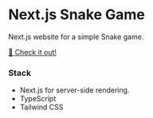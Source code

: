 # Next.js Snake Game

Next.js website for a simple Snake game.

[🐍 Check it out!](https://wdc-snake.vercel.app/)

### Stack

- Next.js for server-side rendering.
- TypeScript
- Tailwind CSS
